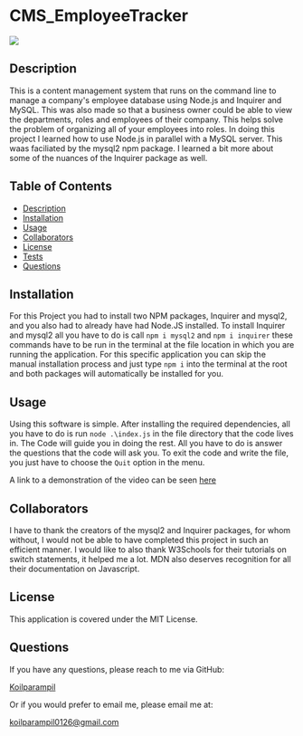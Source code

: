# CMS_EmployeeTracker 

![](https://img.shields.io/badge/license-MIT%20License-brightgreen)
## Description 
This is a content management system that runs on the command line to manage a company's employee database using Node.js and Inquirer and MySQL. This was also made so that a business owner could be able to view the departments, roles and employees of their company. This helps solve the problem of organizing all of your employees into roles. In doing this project I learned how to use Node.js in parallel with a MySQL server. This waas faciliated by the mysql2 npm package. I learned a bit more about some of the nuances of the Inquirer package as well.
## Table of Contents
- [Description](#Description)
- [Installation](#installation)
- [Usage](#usage)
- [Collaborators](#Collaborators)
- [License](#license)
- [Tests](#Tests)
- [Questions](#Questions)
## Installation
For this Project you had to install two NPM packages, Inquirer and mysql2, and you also had to already have had Node.JS installed. To install Inquirer and mysql2 all you have to do is call `npm i mysql2` and `npm i inquirer` these commands have to be run in the terminal at the file location in which you are running the application. For this specific application you can skip the manual installation process and just type `npm i` into the terminal at the root and both packages will automatically be installed for you.
## Usage
Using this software is simple. After installing the required dependencies, all you have to do is run `node .\index.js` in the file directory that the code lives in. The Code will guide you in doing the rest. All you have to do is answer the questions that the code will ask you. To exit the code and write the file, you just have to choose the `Quit` option in the menu.

A link to a demonstration of the video can be seen [here](https://drive.google.com/file/d/16YXE-f5IPrXSwt-VH3SUSts22MG-QFqu/view)
## Collaborators

I have to thank the creators of the mysql2 and Inquirer packages, for whom without, I would not be able to have completed this project in such an efficient manner. I would like to also thank W3Schools for their tutorials on switch statements, it helped me a lot. MDN also deserves recognition for all their documentation on Javascript.
## License
 This application is covered under the MIT License.
## Questions
If you have any questions, please reach to me via GitHub:

[Koilparampil](https://github.com/Koilparampil)

Or if you would prefer to email me, please email me at:

[koilparampil0126@gmail.com](koilparampil0126@gmail.com)